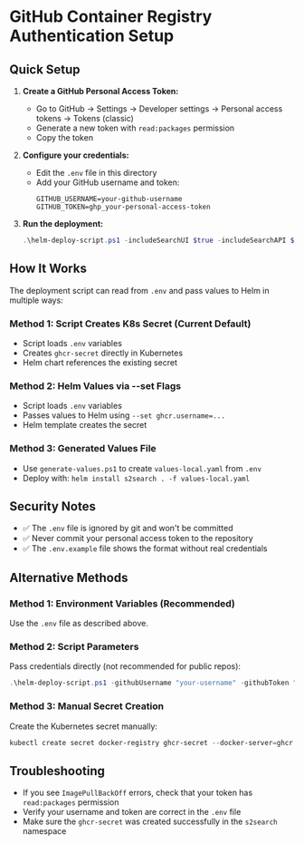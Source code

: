# GitHub Container Registry Authentication Setup

## Quick Setup

1. **Create a GitHub Personal Access Token:**

   - Go to GitHub → Settings → Developer settings → Personal access tokens → Tokens (classic)
   - Generate a new token with `read:packages` permission
   - Copy the token

2. **Configure your credentials:**

   - Edit the `.env` file in this directory
   - Add your GitHub username and token:
     ```
     GITHUB_USERNAME=your-github-username
     GITHUB_TOKEN=ghp_your-personal-access-token
     ```

3. **Run the deployment:**
   ```powershell
   .\helm-deploy-script.ps1 -includeSearchUI $true -includeSearchAPI $true
   ```

## How It Works

The deployment script can read from `.env` and pass values to Helm in multiple ways:

### Method 1: Script Creates K8s Secret (Current Default)

- Script loads `.env` variables
- Creates `ghcr-secret` directly in Kubernetes
- Helm chart references the existing secret

### Method 2: Helm Values via --set Flags

- Script loads `.env` variables
- Passes values to Helm using `--set ghcr.username=...`
- Helm template creates the secret

### Method 3: Generated Values File

- Use `generate-values.ps1` to create `values-local.yaml` from `.env`
- Deploy with: `helm install s2search . -f values-local.yaml`

## Security Notes

- ✅ The `.env` file is ignored by git and won't be committed
- ✅ Never commit your personal access token to the repository
- ✅ The `.env.example` file shows the format without real credentials

## Alternative Methods

### Method 1: Environment Variables (Recommended)

Use the `.env` file as described above.

### Method 2: Script Parameters

Pass credentials directly (not recommended for public repos):

```powershell
.\helm-deploy-script.ps1 -githubUsername "your-username" -githubToken "your-token"
```

### Method 3: Manual Secret Creation

Create the Kubernetes secret manually:

```powershell
kubectl create secret docker-registry ghcr-secret --docker-server=ghcr.io --docker-username=your-username --docker-password=your-token -n s2search
```

## Troubleshooting

- If you see `ImagePullBackOff` errors, check that your token has `read:packages` permission
- Verify your username and token are correct in the `.env` file
- Make sure the `ghcr-secret` was created successfully in the `s2search` namespace
